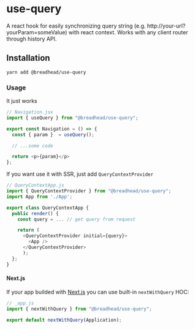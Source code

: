 # use-query

A react hook for easily synchronizing query string (e.g. http://your-url?yourParam=someValue) with react context.
Works with any client router through history API.

## Installation

`yarn add @breadhead/use-query`

### Usage

It just works

```js
// Navigation.jsx
import { useQuery } from "@breadhead/use-query";

export const Navigation = () => {
  const { param }  = useQuery();

  // ...some code

  return <p>{param}</p>
};
```

If you want use it with SSR, just add `QueryContextProvider`

```js
// QueryContextApp.js
import { QueryContextProvider } from "@breadhead/use-query";
import App from './App';

export class QueryContextApp {
  public render() {
    const query = ... // get query from request

    return (
      <QueryContextProvider initial={query}>
        <App />
      </QueryContextProvider>
      );
  };
}
```

#### Next.js

If your app builded with [Next.js](https://nextjs.org/) you can use built-in `nextWithQuery` HOC:

```js
// _app.js
import { nextWithQuery } from "@breadhead/use-query";

export default nextWithQuery(Application);
```
